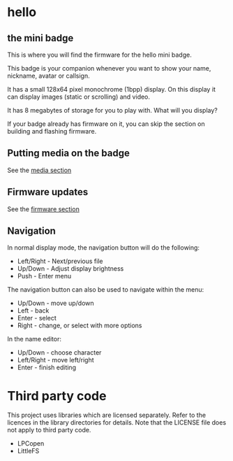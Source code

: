 # hello
## the mini badge

This is where you will find the firmware for the hello mini badge.

This badge is your companion whenever you want to show your name, nickname, avatar or callsign.

It has a small 128x64 pixel monochrome (1bpp) display. On this display it can display images (static or scrolling) and video.

It has 8 megabytes of storage for you to play with. What will you display?

If your badge already has firmware on it, you can skip the section on building and flashing firmware.

## Putting media on the badge

See the [media section](MEDIA.md)

## Firmware updates

See the [firmware section](FIRMWARE.md)

## Navigation

In normal display mode, the navigation button will do the following:

* Left/Right - Next/previous file
* Up/Down - Adjust display brightness
* Push - Enter menu

The navigation button can also be used to navigate within the menu:

* Up/Down - move up/down
* Left - back
* Enter - select
* Right - change, or select with more options

In the name editor:

* Up/Down - choose character
* Left/Right - move left/right
* Enter - finish editing

# Third party code

This project uses libraries which are licensed separately. Refer to the licences in the library directories for details.
Note that the LICENSE file does not apply to third party code.

* LPCopen
* LittleFS
